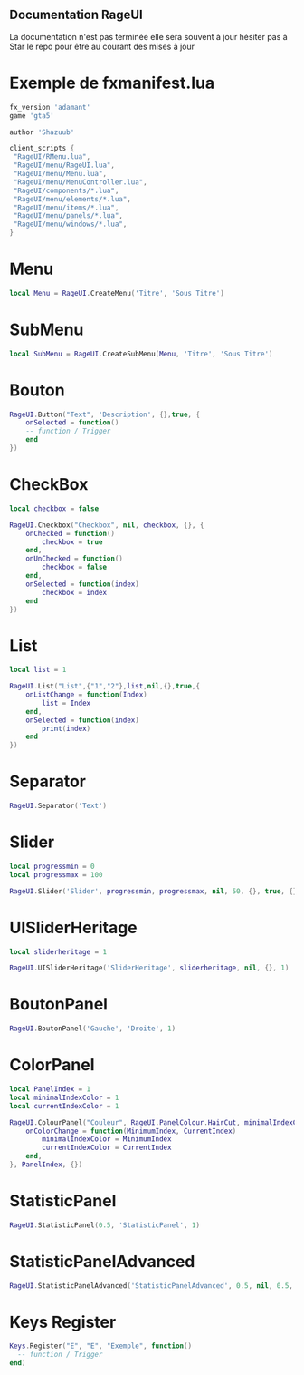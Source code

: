 
## Documentation RageUI

La documentation n'est pas terminée elle sera souvent à jour hésiter pas à Star le repo pour être au courant des mises à jour

# Exemple de fxmanifest.lua

```lua
fx_version 'adamant'
game 'gta5'

author 'Shazuub'

client_scripts {
 "RageUI/RMenu.lua",
 "RageUI/menu/RageUI.lua",
 "RageUI/menu/Menu.lua",
 "RageUI/menu/MenuController.lua",
 "RageUI/components/*.lua",
 "RageUI/menu/elements/*.lua",
 "RageUI/menu/items/*.lua",
 "RageUI/menu/panels/*.lua",
 "RageUI/menu/windows/*.lua",
}
```

# Menu

```lua
local Menu = RageUI.CreateMenu('Titre', 'Sous Titre')
```

# SubMenu

```lua
local SubMenu = RageUI.CreateSubMenu(Menu, 'Titre', 'Sous Titre')
```

# Bouton

```lua
RageUI.Button("Text", 'Description', {},true, {
    onSelected = function()
    -- function / Trigger
    end
})
```

# CheckBox

```lua
local checkbox = false

RageUI.Checkbox("Checkbox", nil, checkbox, {}, {
    onChecked = function()
        checkbox = true
    end,
    onUnChecked = function()
        checkbox = false
    end,
    onSelected = function(index)
        checkbox = index
    end
})
```

# List

```lua
local list = 1

RageUI.List("List",{"1","2"},list,nil,{},true,{
    onListChange = function(Index)
        list = Index
    end,
    onSelected = function(index)
        print(index)
    end
})
```

# Separator

```lua
RageUI.Separator('Text')
```

# Slider

```lua
local progressmin = 0
local progressmax = 100

RageUI.Slider('Slider', progressmin, progressmax, nil, 50, {}, true, {})
```

# UISliderHeritage

```lua
local sliderheritage = 1

RageUI.UISliderHeritage('SliderHeritage', sliderheritage, nil, {}, 1)
```

# BoutonPanel

```lua
RageUI.BoutonPanel('Gauche', 'Droite', 1)
```


# ColorPanel

```lua
local PanelIndex = 1
local minimalIndexColor = 1
local currentIndexColor = 1

RageUI.ColourPanel("Couleur", RageUI.PanelColour.HairCut, minimalIndexColor1, currentIndexColor1, {
    onColorChange = function(MinimumIndex, CurrentIndex)
        minimalIndexColor = MinimumIndex
        currentIndexColor = CurrentIndex
    end,
}, PanelIndex, {})

```

# StatisticPanel

```lua
RageUI.StatisticPanel(0.5, 'StatisticPanel', 1)
```

# StatisticPanelAdvanced

```lua
RageUI.StatisticPanelAdvanced('StatisticPanelAdvanced', 0.5, nil, 0.5, nil, nil, 1)
```

# Keys Register

```lua
Keys.Register("E", "E", "Exemple", function()
  -- function / Trigger
end)
```
